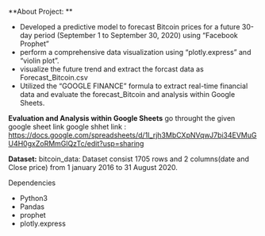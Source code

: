 **About Project: **
  * Developed a predictive model to forecast Bitcoin prices for a future 30-day period (September 1 to September 30, 2020) using “Facebook Prophet”
  * perform a comprehensive data visualization using “plotly.express” and “violin plot”.
  * visualize the future trend and extract the forcast data as Forecast_Bitcoin.csv
  * Utilized the “GOOGLE FINANCE” formula to extract real-time financial data and evaluate the forecast_Bitcoin and analysis within Google Sheets.

**Evaluation and Analysis within Google Sheets**
go throught the given google sheet link
google shhet link : https://docs.google.com/spreadsheets/d/1I_rjh3MbCXpNVqwJ7bi34EVMuGU4H0gxZoRMmGlQzTc/edit?usp=sharing

**Dataset:**
bitcoin_data: Dataset consist 1705 rows and 2 columns(date and Close price) from 1 january 2016 to 31 August 2020.

Dependencies

* Python3
* Pandas
* prophet
* plotly.express

